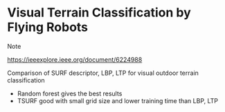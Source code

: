 Visual Terrain Classification by Flying Robots
===

> [!NOTE]
> https://ieeexplore.ieee.org/document/6224988

Comparison of SURF descriptor, LBP, LTP for visual outdoor terrain classification

- Random forest gives the best results
- TSURF good with small grid size and lower training time than LBP, LTP
